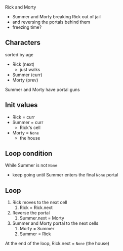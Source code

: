 Rick and Morty
- Summer and Morty breaking Rick out of jail
- and reversing the portals behind them
- freezing time?

## Characters

sorted by age

- Rick (next)
	- just walks
- Summer (curr)
- Morty (prev)

Summer and Morty have portal guns

## Init values

- Rick = curr
- Summer = curr
	- Rick's cell
- Morty = `None`
	- the house

## Loop condition
While Summer is not `None`
- keep going until Summer enters the final `None` portal

## Loop
1. Rick moves to the next cell
	1. Rick = Rick.next
2. Reverse the portal
	1. Summer.next = Morty
3. Summer and Morty portal to the next cells
	1. Morty = Summer
	2. Summer = Rick

At the end of the loop, Rick.next = `None` (the house)